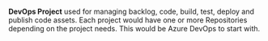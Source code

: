 </br>
</br>
</br>

**DevOps Project** used for managing backlog, code, build, test, deploy and publish code assets. Each project would have one or more Repositories depending on the project needs. This would be Azure DevOps to start with.